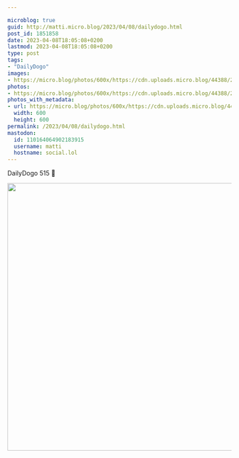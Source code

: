 ```yaml
---

microblog: true
guid: http://matti.micro.blog/2023/04/08/dailydogo.html
post_id: 1851858
date: 2023-04-08T18:05:08+0200
lastmod: 2023-04-08T18:05:08+0200
type: post
tags:
- "DailyDogo"
images:
- https://micro.blog/photos/600x/https://cdn.uploads.micro.blog/44388/2023/69804f3031.jpg
photos:
- https://micro.blog/photos/600x/https://cdn.uploads.micro.blog/44388/2023/69804f3031.jpg
photos_with_metadata:
- url: https://micro.blog/photos/600x/https://cdn.uploads.micro.blog/44388/2023/69804f3031.jpg
  width: 600
  height: 600
permalink: /2023/04/08/dailydogo.html
mastodon:
  id: 110164064902183915
  username: matti
  hostname: social.lol
---
```

DailyDogo 515 🐶

<img src="/media/uploads/2023/69804f3031.jpg" width="600" height="600" alt="" />
